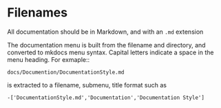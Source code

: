 # Filenames

All documentation should be in Markdown, and with an `.md` extension

The documentation menu is built from the filename and directory, and converted to mkdocs menu syntax. Capital letters indicate a space in the menu heading. For exmaple::

```
docs/Documention/DocumentationStyle.md
```

is extracted to a filename, submenu, title format such as

```
-['DocumentationStyle.md','Documentation','Documentation Style']
```

